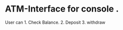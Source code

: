 
# ATM-Interface for console .

  User can 1. Check Balance.
           2. Deposit
           3. withdraw
